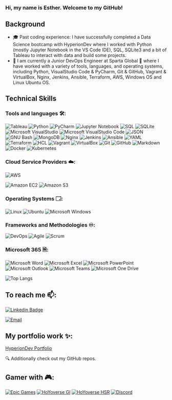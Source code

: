 ### Hi, my name is Esther. Welcome to my GitHub!

<!--
**EstherSlabbert/EstherSlabbert** is a ✨ _special_ ✨ repository because its `README.md` (this file) appears on your GitHub profile.

Here are some ideas to get you started:

- 🔭 I’m currently working on ...
- 🌱 I’m currently learning ...
- 👯 I’m looking to collaborate on ...
- 🤔 I’m looking for help with ...
- 💬 Ask me about ...
- 📫 How to reach me: ...
- 😄 Pronouns: ...
- ⚡ Fun fact: ...
-->
## Background

- 🎓 Past coding experience: I have successfully completed a Data Science bootcamp with HyperionDev where I worked with Python (mostly Jupyter Notebook in the VS Code IDE), SQL, SQLite3 and a bit of Tableau to interact with data and build some projects.
- 🌱 I am currently a Junior DevOps Engineer at Sparta Global 🏢 where I have worked with a variety of tools, languages, and operating systems, including Python, VisualStudio Code & PyCharm, Git & GitHub, Vagrant & VirtualBox, Nginx, Jenkins, Ansible, Terraform, AWS, Windows OS and Linux Ubuntu OS.

<!-- ![GitHub Stats](https://github-readme-stats.vercel.app/api?username=EstherSlabbert&theme=blue-green) -->

<!-- Currently learning with:

![Udemy](https://img.shields.io/badge/Udemy-A435F0?style=flat&logo=Udemy&logoColor=white)
![YouTube](https://img.shields.io/badge/YouTube-%23FF0000.svg?style=for-the-badge&logo=YouTube&logoColor=white)-->

## Technical Skills

### Tools and languages 🛠️:

![Tableau](https://img.shields.io/badge/-Tableau-0D47A1?style=flat&logo=Tableau&logoColor=FFA000)
![Python](https://img.shields.io/badge/-Python-306998?style=flat&logo=python&logoColor=FFD43B)
![PyCharm](https://img.shields.io/badge/PyCharm-143?style=flat&logo=pycharm&logoColor=black&color=black&labelColor=green)
![Jupyter Notebook](https://img.shields.io/badge/-JupyterNotebook-5C2D91?style=flat&logo=jupyter&logoColor=orange) 
![SQL](https://img.shields.io/badge/-MySQL-00758F?style=flat&logo=MySQL&logoColor=F29111) 
![SQLite](https://img.shields.io/badge/SQLite-07405E?style=flat&logo=sqlite&logoColor=white) 
![Microsoft VisualStudio](https://img.shields.io/badge/-Visual%20Studio-52207D?style=flat&logo=Visual%20Studio&logoColor=white) 
![Microsoft VisualStudio Code](https://img.shields.io/badge/-Visual%20Studio%20Code-252526?style=flat&logo=Visual%20Studio%20Code&logoColor=0098FF) 
![JSON](https://img.shields.io/badge/-JSON-darkblue?style=flat&logo=json&logoColor=blue)
![GNU Bash](https://img.shields.io/badge/Bash-4DA925?logo=gnubash&logoColor=444445&style=flat)
![MongoDB](https://img.shields.io/badge/-MongoDB-E8E7D5?style=flat&logo=MONGODB&logoColor=3FA037)
![Nginx](https://img.shields.io/badge/Nginx-43A047?logo=nginx&logoColor=fff&style=flat)
![Jenkins](https://img.shields.io/badge/-Jenkins-d24939?style=flat&logo=Jenkins&logoColor=f7f1da) 
![Ansible](https://img.shields.io/badge/-Ansible-EE0000?style=flat&logo=Ansible&logoColor=white) 
![YAML](https://img.shields.io/badge/-YAML-grey?style=flat&logo=yaml&logoColor=red) 
![Terraform](https://img.shields.io/badge/-Terraform-7B42BC?style=flat&logo=Terraform&logoColor=white) 
![HCL](https://img.shields.io/badge/-HashiCorp%20Configuration%20Language-darkblue?style=flat&logo=hcl&logoColor=lightblue) 
![Vagrant](https://img.shields.io/badge/-Vagrant-1868F2?style=flat&logo=Vagrant&logoColor=white) 
![VirtualBox](https://img.shields.io/badge/-VirtualBox-2E3156?style=flat&logo=virtualbox&logoColor=white)
![Git](https://img.shields.io/badge/-Git-F05032?style=flat&logo=Git&logoColor=white) 
![GitHub](https://img.shields.io/badge/GitHub-100000?style=flat&logo=github&logoColor=white) 
![Markdown](https://img.shields.io/badge/Markdown-005073?flat&logo=markdown&logoColor=e8702a) 
![Docker](https://img.shields.io/badge/-Docker-0db7ed?style=flat&logo=Docker&logoColor=white) 
![Kubernetes](https://img.shields.io/badge/-Kubernetes-3970e4?style=flat&logo=Kubernetes&logoColor=white) 
<!-- ![Apache Kafka](https://img.shields.io/badge/-Apache%20Kafka-D22128?style=flat&logo=ApacheKafka&logoColor=black)
![JavaScript](https://img.shields.io/badge/javascript-%23323330.svg?style=flat&logo=javascript&logoColor=%23F7DF1E)
![PowerShell](https://img.shields.io/badge/PowerShell-%235391FE.svg?style=for-the-badge&logo=powershell&logoColor=white)
![Shell Script](https://img.shields.io/badge/shell_script-%23121011.svg?style=for-the-badge&logo=gnu-bash&logoColor=white)
![Trello](https://img.shields.io/badge/Trello-%23026AA7.svg?style=for-the-badge&logo=Trello&logoColor=white)
![Windows Terminal](https://img.shields.io/badge/Windows%20Terminal-%234D4D4D.svg?style=for-the-badge&logo=windows-terminal&logoColor=white)

Libraries:
![Matplotlib](https://img.shields.io/badge/Matplotlib-%23ffffff.svg?style=for-the-badge&logo=Matplotlib&logoColor=black)
![NumPy](https://img.shields.io/badge/numpy-%23013243.svg?style=for-the-badge&logo=numpy&logoColor=white)
![Pandas](https://img.shields.io/badge/pandas-%23150458.svg?style=for-the-badge&logo=pandas&logoColor=white)
![scikit-learn](https://img.shields.io/badge/scikit--learn-%23F7931E.svg?style=for-the-badge&logo=scikit-learn&logoColor=white)-->

### Cloud Service Providers ☁️:

![AWS](https://img.shields.io/badge/-Amazon%20Web%20Services-232F3E?style=flat&logo=Amazon%20AWS&logoColor=FF9900) 

![Amazon EC2](https://img.shields.io/badge/Amazon%20EC2-F90?logo=amazonec2&logoColor=fff&style=flat)
![Amazon S3](https://img.shields.io/badge/Amazon%20S3-569A31?logo=amazons3&logoColor=fff&style=flat)

### Operating Systems 🗔:

![Linux](https://img.shields.io/badge/-Linux-FCC624?style=flat&logo=Linux&logoColor=black)
![Ubuntu](https://img.shields.io/badge/-Ubuntu-E95420?style=flat&logo=Ubuntu&logoColor=white)
![Microsoft Windows](https://img.shields.io/badge/-Microsoft%20Windows-6264A7?style=flat&logo=Windows&logoColor=microsoft-windows)

### Frameworks and Methodologies ♾️:

![DevOps](https://img.shields.io/badge/-DevOps-2496ED?style=flat&logo=scrum&logoColor=white)
![Agile](https://img.shields.io/badge/-Agile-2496ED?style=flat&logo=agile&logoColor=white)
![Scrum](https://img.shields.io/badge/-Scrum-2496ED?style=flat&logo=scrum&logoColor=white)

### Microsoft 365 🗎:

![Microsoft Word](https://img.shields.io/badge/-Microsoft%20Word-164ead?style=flat&logo=microsoft%20word)
![Microsoft Excel](https://img.shields.io/badge/-Microsoft%20Excel-026f39?style=flat&logo=microsoft%20excel)
![Microsoft PowerPoint](https://img.shields.io/badge/-Microsoft%20PowerPoint-b9361a?style=flat&logo=microsoft%20powerpoint)
![Microsoft Outlook](https://img.shields.io/badge/Microsoft%20Outlook-0078D4?logo=microsoftoutlook&logoColor=fff&style=flat)
![Microsoft Teams](https://img.shields.io/badge/-Microsoft%20Teams-6264A7?style=flat&logo=Microsoft%20Teams&logoColor=white)
![Microsoft One Drive](https://img.shields.io/badge/-Microsoft%20OneDrive-0078D4?style=flat&logo=Microsoft%20OneDrive&logoColor=white)

![Top Langs](https://github-readme-stats.vercel.app/api/top-langs/?username=EstherSlabbert&hide=TeX&layout=compact)

## To reach me 📫:

[![Linkedin Badge](https://img.shields.io/badge/-LinkedIn-blue?style=flat&logo=LinkedIn&logoColor=white)](https://www.linkedin.com/in/esther-slabbert-b7a027255/)

[![Email](https://img.shields.io/badge/-Email-EE0001?style=flat&logo=Gmail&logoColor=white)](mailto:super.ejs@gmail.com)

<!--
![Indeed](https://img.shields.io/badge/indeed-003A9B?style=for-the-badge&logo=indeed&logoColor=white)
![Facebook](https://img.shields.io/badge/Facebook-%231877F2.svg?style=for-the-badge&logo=Facebook&logoColor=white)
![Instagram](https://img.shields.io/badge/Instagram-%23E4405F.svg?style=for-the-badge&logo=Instagram&logoColor=white)
![Messenger](https://img.shields.io/badge/Messenger-00B2FF?style=for-the-badge&logo=messenger&logoColor=white)
![Pinterest](https://img.shields.io/badge/Pinterest-%23E60023.svg?style=for-the-badge&logo=Pinterest&logoColor=white)
![Reddit](https://img.shields.io/badge/Reddit-FF4500?style=for-the-badge&logo=reddit&logoColor=white)
![Telegram](https://img.shields.io/badge/Telegram-2CA5E0?style=for-the-badge&logo=telegram&logoColor=white)
![WhatsApp](https://img.shields.io/badge/WhatsApp-25D366?style=for-the-badge&logo=whatsapp&logoColor=white)
![Zoom](https://img.shields.io/badge/Zoom-2D8CFF?style=for-the-badge&logo=zoom&logoColor=white)
-->

## My portfolio work ✨:

[HyperionDev Portfolio](https://www.hyperiondev.com/portfolio/109716/)

🔍 Additionally check out my GitHub repos.

## Gamer with 🎮:

<!-- Gamer user name: Winnowrook -->
[![Epic Games](https://img.shields.io/badge/Epic%20Games-Fortnite-313131?style=flat&logo=EpicGames&logoColor=white)](https://www.epicgames.com/site/en-US/home)
[![HoYoverse GI](https://img.shields.io/badge/HoYoverse-Genshin%20Impact-2496ED?style=flat&logo=hoyoverse&logoColor=pink)](https://www.hoyoverse.com/en-us/) 
[![HoYoverse HSR](https://img.shields.io/badge/HoYoverse-Honkai:%20Star%20Rail-2496ED?style=flat&logo=hoyoverse&logoColor=pink)](https://www.hoyoverse.com/en-us/)
[![Discord](https://img.shields.io/badge/Discord-7289DA?style=flat&logo=discord&logoColor=white)](https://discord.com)
